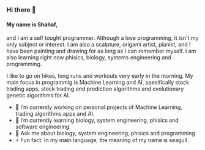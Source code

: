 ### Hi there 👋

#### My name is Shahaf,
and I am a self tought programmer. Although a love programming, it isn't my only subject or interest.
I am also a scalpture, origami artist, pianist, and I have been painting and drawing for as long as I can remember myself.
I am also learning right now phisics, biology, systems engineering and programming.

I like to go on hikes, long runs and workouts very early in the morning.
My main focus in programmig is Machine Learning and AI, spesifically stock trading apps,
stock trading and prediction algorithms and evolutionary genetic algorithms for AI.

- 🔭 I’m currently working on personal projects of Machine Learning, trading algorithms apps and AI.
- 🌱 I’m currently learning biology, system engineering, phisics and software engineering.
- 💬 Ask me about biology, system engineering, phisics and programming
- ⚡ Fun fact: In my main language, the meaning of my name is seagull.
